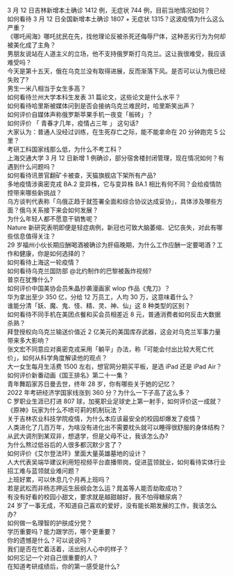 3 月 12 日吉林新增本土确诊 1412 例，无症状 744 例，目前当地情况如何？  
如何看待 3 月 12 日全国新增本土确诊 1807 + 无症状 1315？这波疫情为什么这么严重？  
《哪吒闹海》哪吒扰民在先，找他理论反被杀死还侮辱尸体，这种恶劣行为为何却被美化成了主角？  
男朋友说站在人道主义的立场，他不支持俄罗斯打乌克兰。这让我很难受，我应该难受吗？  
今天是第十五天，俄在乌克兰没有取得进展，反而渐落下风。是否可以认为俄已经失败了?  
男生一米八相当于女生多高？  
如何看待兰州大学本科生发表 31 篇论文，这些论文是什么水平？  
如何看待哈里斯被媒体问到是否会接纳乌克兰难民时，哈里斯笑出声？  
如何评价自媒体声称俄罗斯苹果手机一夜变「板砖」？  
如何评价 「 青春才几年，疫情占三年 」 这句话?  
大家认为：普通人没经过训练，在生死存亡之际，能不能拿命在 20 分钟跑完 5 公里？  
考研工科国家线那么低，为什么不考工科？  
上海交通大学 3 月 12 日新增 1 例确诊，部分宿舍楼封闭管理，现在情况如何？有遇到什么问题吗？  
如何看待讯景官翻矿卡被查，天猫旗舰店下架所有产品?  
多地疫情涉奥密克戎 BA.2 变异株，它与变异株 BA.1 相比有何不同？会给疫情防控带来哪些新挑战？  
乌方谈判代表称「乌俄正趋于就签署全面和综合协议达成妥协」，具体涉及哪些方面？俄乌关系接下来会如何发展？  
为什么年轻人都不愿意干销售呢？  
Nature 新研究表明即便是轻症病例，新冠也可致大脑萎缩、记忆丧失，对此有哪些信息值得关注？  
29 岁福州小伙长期应酬喝酒被确诊为肝癌晚期，为什么工作应酬一定要喝酒？工作和健康，你是如何选择的？  
如何看待上海这一轮疫情？  
如何看待乌克兰国防部 @北约制作的巴黎被轰炸视频?  
普京在犹豫什么?  
如何评价中国美协会员朱晶抄袭漫画家 wlop 作品《鬼刀》？  
华为拿出至少 350 亿，分给 12 万员工，人均 30 万，这意味着什么？  
谁能分清「妖、魔、鬼、怪、精、灵、神、仙」这 8 种类型的区别？  
如何看待不同手机在美团点餐和买会员相差近 8 元，普通消费者如何反击大数据杀熟？  
拜登授权向乌克兰输送价值近 2 亿美元的美国库存武器，这会对乌克兰军事力量带来多大影响？  
张文宏不同意应对奥密克戎采用「躺平」办法，称「可能会付出比较大死亡代价」，如何从科学角度解读他的观点？  
大一女生每月生活费 1500 左右，想官网分期买平板，是选 iPad 还是 iPad Air？  
如何评价新番动画《国王排名》第二十一集？  
青年舞蹈家苏日曼去世，终年 28 岁，你有哪些关于她的记忆？  
2022 年考研经济学国家线涨到 360 分？为什么一下子高了这么多？  
C 罗职业生涯已打进 807 球，加冕职业足球史上第一射手，如何评价这一成就？  
《原神》玩家为什么不喷可莉的机制玩法？  
关于吉林农业科技学院疫情，为什么本应该最安全的校园却爆发了疫情？  
人类进化了几百万年，为啥没有进化出不需要枕头就可以睡得很舒服的身体结构？  
从武大调剂到某双非，想退学，但是父母不让，我该怎么办?  
为什么熬过低谷后的人很多都沉默少言了？  
如何评价《艾尔登法环》里面大量英雄墓地的设计？  
人大代表吴端华建议利用短视频平台直播带岗，促进蓝领就业，如何看待实体行业招工难与蓝领就业难问题？  
上班好累，可以休息几个月再上班吗？  
若是武松而非杨志押运生辰纲会怎么运？晁盖等人能否劫取成功？  
有没有好看的校园小甜文，要求就是越甜越好，我不怕得糖尿病？  
24 岁了一事无成，不知道自己喜欢的爱好，没有能长期发展的工作，我该怎么办?  
如何做一名理智的护肤成分党？  
学历重要吗？能力跟学历，哪个更重要？  
你的遗憾是什么？可以说说吗？  
我们是否在忙着活着，活出别人心中的样子？  
如何忘记一个对自己很重要的人？  
在知道考研成绩后，你的第一感受是什么?  
